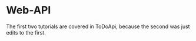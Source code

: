 # Web-API

The first two tutorials are covered in ToDoApi, because the second was just edits to the first.
